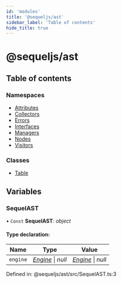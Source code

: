 ```yaml
---
id: 'modules'
title: '@sequeljs/ast'
sidebar_label: 'Table of contents'
hide_title: true
---
```


# @sequeljs/ast

## Table of contents

### Namespaces

- [Attributes](modules/attributes.md)
- [Collectors](modules/collectors.md)
- [Errors](modules/errors.md)
- [Interfaces](modules/interfaces.md)
- [Managers](modules/managers.md)
- [Nodes](modules/nodes.md)
- [Visitors](modules/visitors.md)

### Classes

- [Table](classes/table.md)

## Variables

### SequelAST

• `Const` **SequelAST**: _object_

#### Type declaration:

| Name     | Type                                                  | Value                                                 |
| -------- | ----------------------------------------------------- | ----------------------------------------------------- |
| `engine` | [_Engine_](interfaces/interfaces.engine.md) \| _null_ | [_Engine_](interfaces/interfaces.engine.md) \| _null_ |

Defined in: @sequeljs/ast/src/SequelAST.ts:3
